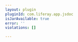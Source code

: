 ```yaml
---
layout: plugin
pluginId: com.liferay.app.jsdoc
isJarAvailable: true
error: ''
violations: []

---
```

